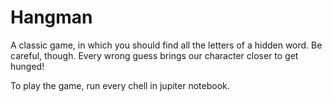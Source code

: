 # Hangman 

A classic game, in which you should find all the letters of a hidden word. 
Be careful, though. Every wrong guess brings our character closer to get hunged!


To play the game, run every chell in jupiter notebook.